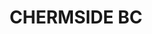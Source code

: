---
lastmod: '2025-04-06T06:05:21+00:00'
latitude: -27.385605
layout: suburb
longitude: 153.019449
postcode: '4032'
state: QLD
title: CHERMSIDE BC
url: /qld/chermside-bc/
---